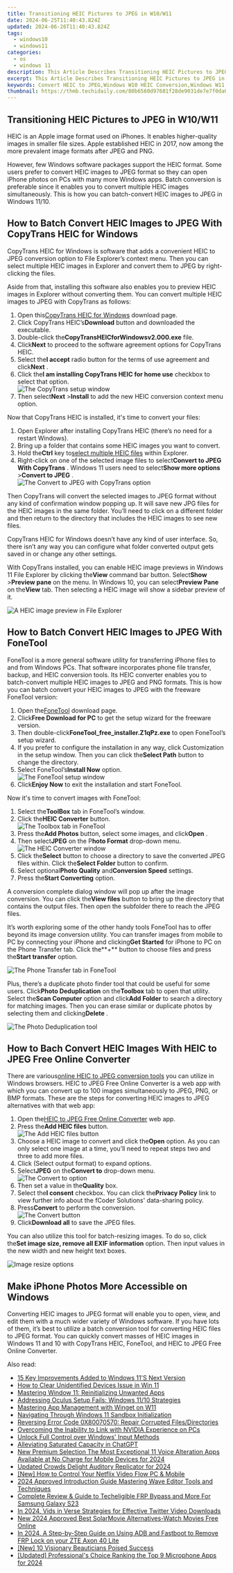```yaml
---
title: Transitioning HEIC Pictures to JPEG in W10/W11
date: 2024-06-25T11:40:43.824Z
updated: 2024-06-26T11:40:43.824Z
tags:
  - windows10
  - windows11
categories:
  - os
  - windows 11
description: This Article Describes Transitioning HEIC Pictures to JPEG in W10/W11
excerpt: This Article Describes Transitioning HEIC Pictures to JPEG in W10/W11
keywords: Convert HEIC to JPEG,Windows W10 HEIC Conversion,Windows W11 HEIC Editing,JPEG Format From HEIC,Transform HEIC Picture Files,Windows Photo App HEIC Change,HEIC to JPEG in Windows 11/10
thumbnail: https://thmb.techidaily.com/80b6560d97681f28de9031de7e7f0da06668db1bd1c9f1454bedac4faec3fc61.jpg
---
```


## Transitioning HEIC Pictures to JPEG in W10/W11

 HEIC is an Apple image format used on iPhones. It enables higher-quality images in smaller file sizes. Apple established HEIC in 2017, now among the more prevalent image formats after JPEG and PNG.

 However, few Windows software packages support the HEIC format. Some users prefer to convert HEIC images to JPEG format so they can open iPhone photos on PCs with many more Windows apps. Batch conversion is preferable since it enables you to convert multiple HEIC images simultaneously. This is how you can batch-convert HEIC images to JPEG in Windows 11/10.

## How to Batch Convert HEIC Images to JPEG With CopyTrans HEIC for Windows

 CopyTrans HEIC for Windows is software that adds a convenient HEIC to JPEG conversion option to File Explorer’s context menu. Then you can select multiple HEIC images in Explorer and convert them to JPEG by right-clicking the files.

 Aside from that, installing this software also enables you to preview HEIC images in Explorer without converting them. You can convert multiple HEIC images to JPEG with CopyTrans as follows:

1. Open this[CopyTrans HEIC for Windows](https://www.copytrans.net/copytransheic/#down) download page.
2. Click CopyTrans HEIC’s**Download** button and downloaded the executable.
3. Double-click the**CopyTransHEICforWindowsv2.000.exe** file.
4. Click**Next** to proceed to the software agreement options for CopyTrans HEIC.
5. Select the**I accept** radio button for the terms of use agreement and click**Next** .
6. Click the**I am installing CopyTrans HEIC for home use** checkbox to select that option.  
![The CopyTrans setup window](https://static1.makeuseofimages.com/wordpress/wp-content/uploads/2023/03/copytrans-setup-window.jpg)
7. Then select**Next** \>**Install** to add the new HEIC conversion context menu option.

 Now that CopyTrans HEIC is installed, it's time to convert your files:

1. Open Explorer after installing CopyTrans HEIC (there’s no need for a restart Windows).
2. Bring up a folder that contains some HEIC images you want to convert.
3. Hold the**Ctrl** key to[select multiple HEIC files](https://www.makeuseof.com/windows-select-multiple-files/) within Explorer.
4. Right-click on one of the selected image files to select**Convert to JPEG With CopyTrans** . Windows 11 users need to select**Show more options** \>**Convert to JPEG** .  
![The Convert to JPEG with CopyTrans option](https://static1.makeuseofimages.com/wordpress/wp-content/uploads/2023/03/convert-to-jpeg-option.jpg)

 Then CopyTrans will convert the selected images to JPEG format without any kind of confirmation window popping up. It will save new JPG files for the HEIC images in the same folder. You’ll need to click on a different folder and then return to the directory that includes the HEIC images to see new files.

 CopyTrans HEIC for Windows doesn’t have any kind of user interface. So, there isn’t any way you can configure what folder converted output gets saved in or change any other settings.

 With CopyTrans installed, you can enable HEIC image previews in Windows 11 File Explorer by clicking the**View** command bar button. Select**Show** \>**Preview pane** on the menu. In Windows 10, you can select**Preview Pane** on the**View** tab. Then selecting a HEIC image will show a sidebar preview of it.

![A HEIC image preview in File Explorer](https://static1.makeuseofimages.com/wordpress/wp-content/uploads/2023/03/a-heic-image-preview.jpg)

## How to Batch Convert HEIC Images to JPEG With FoneTool

 FoneTool is a more general software utility for transferring iPhone files to and from Windows PCs. That software incorporates phone file transfer, backup, and HEIC conversion tools. Its HEIC converter enables you to batch-convert multiple HEIC images to JPEG and PNG formats. This is how you can batch convert your HEIC images to JPEG with the freeware FoneTool version:

1. Open the[FoneTool](https://www.fonetool.com/download.html) download page.
2. Click**Free Download for PC** to get the setup wizard for the freeware version.
3. Then double-click**FoneTool\_free\_installer.Z1qPz.exe** to open FoneTool’s setup wizard.
4. If you prefer to configure the installation in any way, click Customization in the setup window. Then you can click the**Select Path** button to change the directory.
5. Select FoneTool’s**Install Now** option.  
![The FoneTool setup window](https://static1.makeuseofimages.com/wordpress/wp-content/uploads/2023/03/fonetool-setup-window.jpg)
6. Click**Enjoy Now** to exit the installation and start FoneTool.

Now it's time to convert images with FoneTool:

1. Select the**ToolBox** tab in FoneTool’s window.
2. Click the**HEIC Converter** button.  
![The Toolbox tab in FoneTool](https://static1.makeuseofimages.com/wordpress/wp-content/uploads/2023/03/toolbox-tab.jpg)
3. Press the**Add Photos** button, select some images, and click**Open** .
4. Then select**JPEG** on the P**hoto Format** drop-down menu.  
![The HEIC Converter window](https://static1.makeuseofimages.com/wordpress/wp-content/uploads/2023/03/heic-converter-tool.jpg)
5. Click the**Select** button to choose a directory to save the converted JPEG files within. Click the**Select Folder** button to confirm.
6. Select optional**Photo Quality** and**Conversion Speed** settings.
7. Press the**Start Converting** option.

 A conversion complete dialog window will pop up after the image conversion. You can click the**View files** button to bring up the directory that contains the output files. Then open the subfolder there to reach the JPEG files.

 It’s worth exploring some of the other handy tools FoneTool has to offer beyond its image conversion utility. You can transfer images from mobile to PC by connecting your iPhone and clicking**Get Started** for iPhone to PC on the Phone Transfer tab. Click the**+** button to choose files and press the**Start transfer** option.

![The Phone Transfer tab in FoneTool](https://static1.makeuseofimages.com/wordpress/wp-content/uploads/2023/03/phone-transfer-tab.jpg)

 Plus, there’s a duplicate photo finder tool that could be useful for some users. Click**Photo Deduplication** on the**Toolbox** tab to open that utility. Select the**Scan Computer** option and click**Add Folder** to search a directory for matching images. Then you can erase similar or duplicate photos by selecting them and clicking**Delete** .

![The Photo Deduplication tool](https://static1.makeuseofimages.com/wordpress/wp-content/uploads/2023/03/photo-duplication-tool.jpg)

## How to Bach Convert HEIC Images With HEIC to JPEG Free Online Converter

 There are various[online HEIC to JPEG conversion tools](https://www.makeuseof.com/convert-heic-files-tools/) you can utilize in Windows browsers. HEIC to JPEG Free Online Converter is a web app with which you can convert up to 100 images simultaneously to JPEG, PNG, or BMP formats. These are the steps for converting HEIC images to JPEG alternatives with that web app:

1. Open the[HEIC to JPEG Free Online Converter](https://heic.online/) web app.
2. Press the**Add HEIC files** button.  
![The Add HEIC files button](https://static1.makeuseofimages.com/wordpress/wp-content/uploads/2023/03/add-heic-files-button.jpg)
3. Choose a HEIC image to convert and click the**Open** option. As you can only select one image at a time, you’ll need to repeat steps two and three to add more files.
4. Click (Select output format) to expand options.
5. Select**JPEG** on the**Convert to** drop-down menu.  
![The Convert to option](https://static1.makeuseofimages.com/wordpress/wp-content/uploads/2023/03/convert-to-option.jpg)
6. Then set a value in the**Quality** box.
7. Select the**I consent** checkbox. You can click the**Privacy Policy** link to view further info about the fCoder Solutions' data-sharing policy.
8. Press**Convert** to perform the conversion.  
![The Convert button](https://static1.makeuseofimages.com/wordpress/wp-content/uploads/2023/03/convert-button.jpg)
9. Click**Download all** to save the JPEG files.

 You can also utilize this tool for batch-resizing images. To do so, click the**Set image size, remove all EXIF information** option. Then input values in the new width and new height text boxes.

![Image resize options](https://static1.makeuseofimages.com/wordpress/wp-content/uploads/2023/03/set-image-size-option.jpg)

## Make iPhone Photos More Accessible on Windows

 Converting HEIC images to JPEG format will enable you to open, view, and edit them with a much wider variety of Windows software. If you have lots of them, it’s best to utilize a batch conversion tool for converting HEIC files to JPEG format. You can quickly convert masses of HEIC images in Windows 11 and 10 with CopyTrans HEIC, FoneTool, and HEIC to JPEG Free Online Converter.

<ins class="adsbygoogle"
     style="display:block"
     data-ad-format="autorelaxed"
     data-ad-client="ca-pub-7571918770474297"
     data-ad-slot="1223367746"></ins>



<ins class="adsbygoogle"
     style="display:block"
     data-ad-client="ca-pub-7571918770474297"
     data-ad-slot="8358498916"
     data-ad-format="auto"
     data-full-width-responsive="true"></ins>

<span class="atpl-alsoreadstyle">Also read:</span>
<div><ul>
<li><a href="https://win11.techidaily.com/15-key-improvements-added-to-windows-11s-next-version/"><u>15 Key Improvements Added to Windows 11'S Next Version</u></a></li>
<li><a href="https://win11.techidaily.com/how-to-clear-unidentified-devices-issue-in-win-11/"><u>How to Clear Unidentified Devices Issue in Win 11</u></a></li>
<li><a href="https://win11.techidaily.com/mastering-window-11-reinitializing-unwanted-apps/"><u>Mastering Window 11: Reinitializing Unwanted Apps</u></a></li>
<li><a href="https://win11.techidaily.com/addressing-oculus-setup-fails-windows-1110-strategies/"><u>Addressing Oculus Setup Fails: Windows 11/10 Strategies</u></a></li>
<li><a href="https://win11.techidaily.com/mastering-app-management-with-winget-on-w11/"><u>Mastering App Management with Winget on W11</u></a></li>
<li><a href="https://win11.techidaily.com/navigating-through-windows-11-sandbox-initialization/"><u>Navigating Through Windows 11 Sandbox Initialization</u></a></li>
<li><a href="https://win11.techidaily.com/reversing-error-code-0x80070570-repair-corrupted-filesdirectories/"><u>Reversing Error Code 0X80070570: Repair Corrupted Files/Directories</u></a></li>
<li><a href="https://win11.techidaily.com/overcoming-the-inability-to-link-with-nvidia-experience-on-pcs/"><u>Overcoming the Inability to Link with NVIDIA Experience on PCs</u></a></li>
<li><a href="https://win11.techidaily.com/unlock-full-control-over-windows-input-methods/"><u>Unlock Full Control over Windows' Input Methods</u></a></li>
<li><a href="https://win11.techidaily.com/alleviating-saturated-capacity-in-chatgpt/"><u>Alleviating Saturated Capacity in ChatGPT</u></a></li>
<li><a href="https://sound-optimizing.techidaily.com/new-premium-selection-the-most-exceptional-11-voice-alteration-apps-available-at-no-charge-for-mobile-devices-for-2024/"><u>New Premium Selection The Most Exceptional 11 Voice Alteration Apps Available at No Charge for Mobile Devices for 2024</u></a></li>
<li><a href="https://audio-shaping.techidaily.com/updated-crowds-delight-auditory-replicator-for-2024/"><u>Updated Crowds Delight Auditory Replicator for 2024</u></a></li>
<li><a href="https://some-techniques.techidaily.com/new-how-to-control-your-netflix-video-flow-pc-and-mobile/"><u>[New] How to Control Your Netflix Video Flow  PC & Mobile</u></a></li>
<li><a href="https://audio-editing.techidaily.com/2024-approved-introduction-guide-mastering-wave-editor-tools-and-techniques/"><u>2024 Approved Introduction Guide Mastering Wave Editor Tools and Techniques</u></a></li>
<li><a href="https://android-unlock.techidaily.com/complete-review-and-guide-to-techeligible-frp-bypass-and-more-for-samsung-galaxy-s23-by-drfone-android/"><u>Complete Review & Guide to Techeligible FRP Bypass and More For Samsung Galaxy S23</u></a></li>
<li><a href="https://twitter-videos.techidaily.com/in-2024-vids-in-verse-strategies-for-effective-twitter-video-downloads/"><u>In 2024, Vids in Verse  Strategies for Effective Twitter Video Downloads</u></a></li>
<li><a href="https://meme-emoji.techidaily.com/new-2024-approved-best-solarmovie-alternatives-watch-movies-free-online/"><u>New 2024 Approved Best SolarMovie Alternatives-Watch Movies Free Online</u></a></li>
<li><a href="https://bypass-frp.techidaily.com/in-2024-a-step-by-step-guide-on-using-adb-and-fastboot-to-remove-frp-lock-on-your-zte-axon-40-lite-by-drfone-android/"><u>In 2024, A Step-by-Step Guide on Using ADB and Fastboot to Remove FRP Lock on your ZTE Axon 40 Lite</u></a></li>
<li><a href="https://youtube-clips.techidaily.com/new-10-visionary-beauticians-poised-success/"><u>[New] 10 Visionary Beauticians Poised Success</u></a></li>
<li><a href="https://screen-video-capture.techidaily.com/updated-professionals-choice-ranking-the-top-9-microphone-apps-for-2024/"><u>[Updated] Professional's Choice  Ranking the Top 9 Microphone Apps for 2024</u></a></li>
</ul></div>
